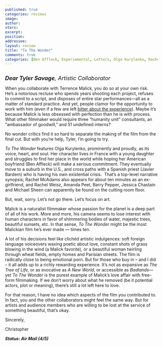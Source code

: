 ```yaml
---
published: true
categories: reviews
image:
author: 
stars: 
excerpt: 
position: 
addressee: 
layout: review
title: "To The Wonder"
comments: true
categories: [Ben Affleck, Experiemental, Letters, Olga Kurylenko, Rachel McAdams]
---
```

<div><p><span class="full-image-block ssNonEditable"><span><a href="/letters/2013/4/22/to-the-wonder.html"><img src="http://static.squarespace.com/static/5005f6bcc4aa41161b33e89e/5329cf1fe4b07c068ebf74de/5329cf1fe4b07c068ebf7823/1366655020933/To%20The%20Wonder.jpg" alt="" /></a></span></span></p>
<p><em style="font-size:130%;"><strong>Dear Tyler Savage</strong>, Artistic Collaborator</em></p>
<p>When you collaborate with Terrence Malick, you do so at your own risk. He&rsquo;s a notorious recluse who spends years shooting each project, refuses to commit to a script, and disposes of entire star performances&mdash;all as a matter of standard practice. And yet, people clamor for the opportunity to work with him (even if a few are left <a href="http://www.guardian.co.uk/film/filmblog/2011/aug/22/sean-penn-tree-of-life">bitter about the experience</a>). Maybe it&rsquo;s because Malick is less obsessed with perfection than he is with process. What other filmmaker would require three &ldquo;humanity unit&rdquo; consultants, an &ldquo;ambassador of goodwill,&rdquo; and 51 undefined interns?</p>
<p>No wonder critics find it so hard to separate the making of the film from the final cut. But with you&rsquo;re help, Tyler, I&rsquo;m going to try.</p>
<p><em>To The Wonder</em> features Olga Kurylenko, prominently and proudly, as its voice, heart, and soul. Her character lives in France with a young daughter and struggles to find her place in the world while hoping her American boyfriend (Ben Affleck) will make a serious commitment. They eventually move to a suburb in the U.S., and cross paths with a Spanish priest (Javier Bardem) who is having his own existential crisis.&nbsp; That&rsquo;s a top-level narrative synopsis; Rachel McAdams also appears for about ten minutes as an ex-girlfriend, and Rachel Weisz, Amanda Peet, Barry Pepper, Jessica Chastain and Michael Sheen can apparently be found on the cutting room floor.</p>
<p>But, wait, sorry. Let&rsquo;s not go there. Let&rsquo;s focus on art.</p>
<p>Malick is a naturalist filmmaker whose passion for the planet is a deep part of all of his work. More and more, his camera seems to lose interest with human characters in favor of shimmering bodies of water, majestic trees, beautiful sunsets, etc. In that sense, <em>To The Wonder</em> might be the most Malickian film he&rsquo;s ever made &mdash; times ten.</p>
<p>A lot of his decisions feel like clich&eacute;d artistic indulgences: soft foreign language voiceovers waxing poetic about love, constant shots of grass blowing in the wind (a Malick favorite), or a beautiful woman twirling through wheat fields, empty homes and Parisian streets. The film is radically close to being emotional porn. But for those who buy in &ndash; and I did &ndash; it all adds up to a richly rewarding experience. It&rsquo;s not as expansive as <em>The Tree of Life</em>, or as evocative as <em>A New World</em>, or accessible as <em>Badlands</em>&mdash;yet <em>To The Wonder</em> is the purest example of Malick&rsquo;s love affair with free-form filmmaking. If we don&rsquo;t worry about what he removed (be it potential actors, plot or meaning), there&rsquo;s still a lot left here to love.</p>
<p>For that reason, I have no idea which aspects of the film you contributed to. In fact, you and the other collaborators might feel the same way. But for artists and audience members who are willing to be lost at the service of something beautiful, that&rsquo;s okay.</p>
<p>Sincerely,</p>
<p>Christopher</p>
<p><strong><em>Status: Air Mail (4/5)</em></strong></p></div>
